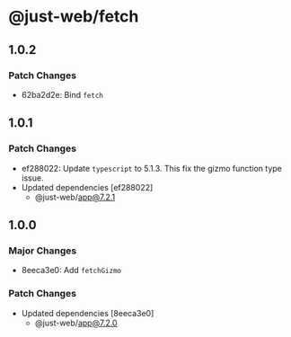 # @just-web/fetch

## 1.0.2

### Patch Changes

- 62ba2d2e: Bind `fetch`

## 1.0.1

### Patch Changes

- ef288022: Update `typescript` to 5.1.3. This fix the gizmo function type issue.
- Updated dependencies [ef288022]
  - @just-web/app@7.2.1

## 1.0.0

### Major Changes

- 8eeca3e0: Add `fetchGizmo`

### Patch Changes

- Updated dependencies [8eeca3e0]
  - @just-web/app@7.2.0
